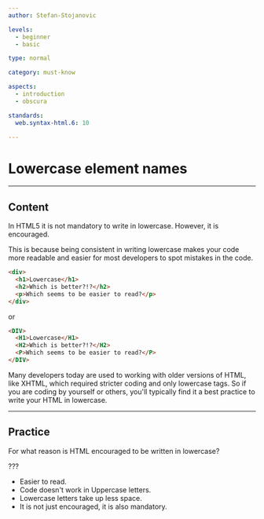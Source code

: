 ```yaml
---
author: Stefan-Stojanovic

levels:
  - beginner
  - basic

type: normal

category: must-know

aspects:
  - introduction
  - obscura

standards:
  web.syntax-html.6: 10

---
```

# Lowercase element names
---
## Content

In HTML5 it is not mandatory to write in lowercase. However, it is encouraged.

This is because being consistent in writing lowercase makes your code more readable and easier for most developers to spot mistakes in the code.

```html
<div>
  <h1>Lowercase</h1>
  <h2>Which is better?!?</h2>
  <p>Which seems to be easier to read?</p>
</div>

```
or 
```html
<DIV>
  <H1>Lowercase</H1>
  <H2>Which is better?!?</H2>
  <P>Which seems to be easier to read?</P>
</DIV>

```

Many developers today are used to working with older versions of HTML, like XHTML, which required stricter coding and only lowercase tags. So if you are coding by yourself or others, you'll typically find it a best practice to write your HTML in lowercase.


---
## Practice

For what reason is HTML encouraged to be written in lowercase?

???

* Easier to read.
* Code doesn't work in Uppercase letters.
* Lowercase letters take up less space.
* It is not just encouraged, it is also mandatory.
 
